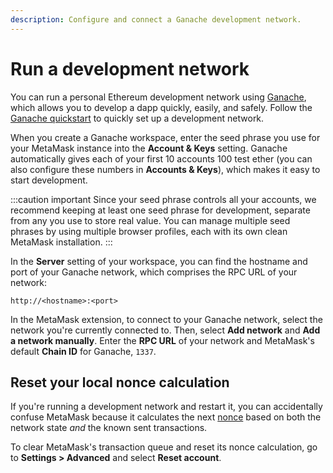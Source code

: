 ```yaml
---
description: Configure and connect a Ganache development network.
---
```


# Run a development network

You can run a personal Ethereum development network using [Ganache](https://www.trufflesuite.com/ganache),
which allows you to develop a dapp quickly, easily, and safely.
Follow the [Ganache quickstart](https://trufflesuite.com/docs/ganache/quickstart/) to quickly set
up a development network.

When you create a Ganache workspace, enter the seed phrase you use for your MetaMask instance into
the **Account & Keys** setting.
Ganache automatically gives each of your first 10 accounts 100 test ether (you can also configure
these numbers in **Accounts & Keys**), which makes it easy to start development.

:::caution important
Since your seed phrase controls all your accounts, we recommend keeping at least one seed phrase for
development, separate from any you use to store real value.
You can manage multiple seed phrases by using multiple browser profiles, each with its own clean
MetaMask installation.
:::

In the **Server** setting of your workspace, you can find the hostname and port of your Ganache
network, which comprises the RPC URL of your network:

```text
http://<hostname>:<port>
```

In the MetaMask extension, to connect to your Ganache network, select the network you're currently
connected to.
Then, select **Add network** and **Add a network manually**.
Enter the **RPC URL** of your network and MetaMask's default **Chain ID** for Ganache, `1337`.

## Reset your local nonce calculation

If you're running a development network and restart it, you can accidentally confuse MetaMask
because it calculates the next [nonce](../how-to/send-transactions.md#nonce) based on both the
network state *and* the known sent transactions.

To clear MetaMask's transaction queue and reset its nonce calculation, go to **Settings > Advanced**
and select **Reset account**.
